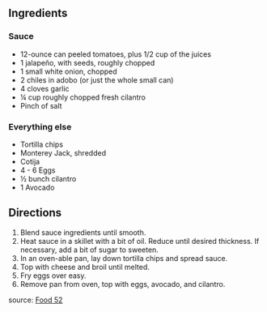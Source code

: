---
---

## Ingredients

###  Sauce

- 12-ounce can peeled tomatoes, plus 1/2 cup of the juices
- 1 jalapeño, with seeds, roughly chopped
- 1 small white onion, chopped
- 2 chiles in adobo (or just the whole small can)
- 4 cloves garlic
- &frac14; cup roughly chopped fresh cilantro
- Pinch of salt

###  Everything else

- Tortilla chips
- Monterey Jack, shredded
- Cotija
- 4 - 6 Eggs
- &frac12; bunch cilantro
- 1 Avocado

## Directions

1. Blend sauce ingredients until smooth.
2. Heat sauce in a skillet with a bit of oil. Reduce until desired thickness. If necessary, add a bit of sugar to sweeten.
3. In an oven-able pan, lay down tortilla chips and spread sauce.
4. Top with cheese and broil until melted.
5. Fry eggs over easy.
6. Remove pan from oven, top with eggs, avocado, and cilantro.

source: [Food 52](http://food52.com/recipes/33004-red-chilaquiles-with-fried-eggs)

	



